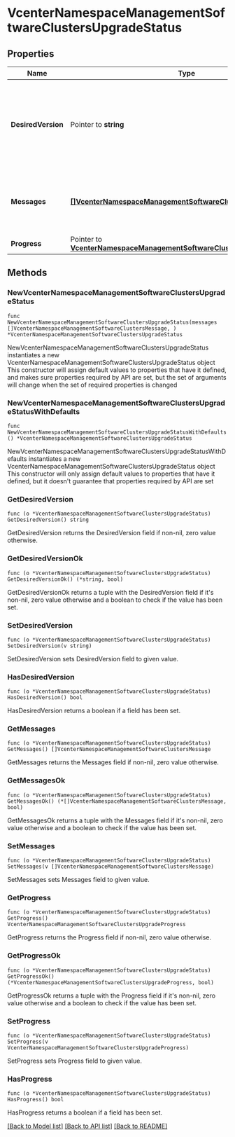 # VcenterNamespaceManagementSoftwareClustersUpgradeStatus

## Properties

Name | Type | Description | Notes
------------ | ------------- | ------------- | -------------
**DesiredVersion** | Pointer to **string** | Desired version the cluster will be upgraded to. If unset, the cluster upgrade is not in progress. | [optional] 
**Messages** | [**[]VcenterNamespaceManagementSoftwareClustersMessage**](VcenterNamespaceManagementSoftwareClustersMessage.md) | Current set of messages associated with the upgrade state. | 
**Progress** | Pointer to [**VcenterNamespaceManagementSoftwareClustersUpgradeProgress**](VcenterNamespaceManagementSoftwareClustersUpgradeProgress.md) |  | [optional] 

## Methods

### NewVcenterNamespaceManagementSoftwareClustersUpgradeStatus

`func NewVcenterNamespaceManagementSoftwareClustersUpgradeStatus(messages []VcenterNamespaceManagementSoftwareClustersMessage, ) *VcenterNamespaceManagementSoftwareClustersUpgradeStatus`

NewVcenterNamespaceManagementSoftwareClustersUpgradeStatus instantiates a new VcenterNamespaceManagementSoftwareClustersUpgradeStatus object
This constructor will assign default values to properties that have it defined,
and makes sure properties required by API are set, but the set of arguments
will change when the set of required properties is changed

### NewVcenterNamespaceManagementSoftwareClustersUpgradeStatusWithDefaults

`func NewVcenterNamespaceManagementSoftwareClustersUpgradeStatusWithDefaults() *VcenterNamespaceManagementSoftwareClustersUpgradeStatus`

NewVcenterNamespaceManagementSoftwareClustersUpgradeStatusWithDefaults instantiates a new VcenterNamespaceManagementSoftwareClustersUpgradeStatus object
This constructor will only assign default values to properties that have it defined,
but it doesn't guarantee that properties required by API are set

### GetDesiredVersion

`func (o *VcenterNamespaceManagementSoftwareClustersUpgradeStatus) GetDesiredVersion() string`

GetDesiredVersion returns the DesiredVersion field if non-nil, zero value otherwise.

### GetDesiredVersionOk

`func (o *VcenterNamespaceManagementSoftwareClustersUpgradeStatus) GetDesiredVersionOk() (*string, bool)`

GetDesiredVersionOk returns a tuple with the DesiredVersion field if it's non-nil, zero value otherwise
and a boolean to check if the value has been set.

### SetDesiredVersion

`func (o *VcenterNamespaceManagementSoftwareClustersUpgradeStatus) SetDesiredVersion(v string)`

SetDesiredVersion sets DesiredVersion field to given value.

### HasDesiredVersion

`func (o *VcenterNamespaceManagementSoftwareClustersUpgradeStatus) HasDesiredVersion() bool`

HasDesiredVersion returns a boolean if a field has been set.

### GetMessages

`func (o *VcenterNamespaceManagementSoftwareClustersUpgradeStatus) GetMessages() []VcenterNamespaceManagementSoftwareClustersMessage`

GetMessages returns the Messages field if non-nil, zero value otherwise.

### GetMessagesOk

`func (o *VcenterNamespaceManagementSoftwareClustersUpgradeStatus) GetMessagesOk() (*[]VcenterNamespaceManagementSoftwareClustersMessage, bool)`

GetMessagesOk returns a tuple with the Messages field if it's non-nil, zero value otherwise
and a boolean to check if the value has been set.

### SetMessages

`func (o *VcenterNamespaceManagementSoftwareClustersUpgradeStatus) SetMessages(v []VcenterNamespaceManagementSoftwareClustersMessage)`

SetMessages sets Messages field to given value.


### GetProgress

`func (o *VcenterNamespaceManagementSoftwareClustersUpgradeStatus) GetProgress() VcenterNamespaceManagementSoftwareClustersUpgradeProgress`

GetProgress returns the Progress field if non-nil, zero value otherwise.

### GetProgressOk

`func (o *VcenterNamespaceManagementSoftwareClustersUpgradeStatus) GetProgressOk() (*VcenterNamespaceManagementSoftwareClustersUpgradeProgress, bool)`

GetProgressOk returns a tuple with the Progress field if it's non-nil, zero value otherwise
and a boolean to check if the value has been set.

### SetProgress

`func (o *VcenterNamespaceManagementSoftwareClustersUpgradeStatus) SetProgress(v VcenterNamespaceManagementSoftwareClustersUpgradeProgress)`

SetProgress sets Progress field to given value.

### HasProgress

`func (o *VcenterNamespaceManagementSoftwareClustersUpgradeStatus) HasProgress() bool`

HasProgress returns a boolean if a field has been set.


[[Back to Model list]](../README.md#documentation-for-models) [[Back to API list]](../README.md#documentation-for-api-endpoints) [[Back to README]](../README.md)



